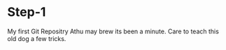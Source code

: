 # Step-1
 My first Git Repositry
 Athu may brew its been a minute.
 Care to teach this old dog a few tricks.
